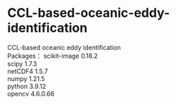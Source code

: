 # CCL-based-oceanic-eddy-identification
CCL-based oceanic eddy identification  
Packages：
scikit-image 0.18.2  
scipy 1.7.3  
netCDF4 1.5.7  
numpy 1.21.5  
python 3.9.12  
opencv 4.6.0.66  

